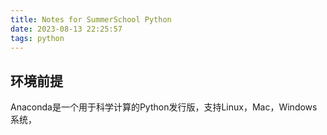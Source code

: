 ```yaml
---
title: Notes for SummerSchool Python
date: 2023-08-13 22:25:57
tags: python
---
```


## 环境前提

Anaconda是一个用于科学计算的Python发行版，支持Linux，Mac，Windows系统，